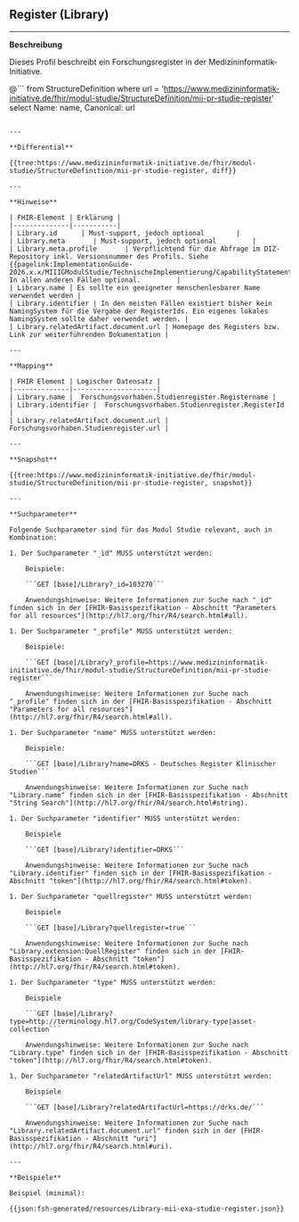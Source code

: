 ## Register (Library)

---

**Beschreibung**

Dieses Profil beschreibt ein Forschungsregister in der Medizininformatik-Initiative.

@```
from StructureDefinition where url = 'https://www.medizininformatik-initiative.de/fhir/modul-studie/StructureDefinition/mii-pr-studie-register' select Name: name, Canonical: url
```

---

**Differential**

{{tree:https://www.medizininformatik-initiative.de/fhir/modul-studie/StructureDefinition/mii-pr-studie-register, diff}}

---

**Hinweise**

| FHIR-Element | Erklärung |
|--------------|-----------|
| Library.id      | Must-support, jedoch optional        |
| Library.meta       | Must-support, jedoch optional         |
| Library.meta.profile       | Verpflichtend für die Abfrage im DIZ-Repository inkl. Versionsnummer des Profils. Siehe {{pagelink:ImplementationGuide-2026.x.x/MIIIGModulStudie/TechnischeImplementierung/CapabilityStatement.md}}. In allen anderen Fällen optional.         |
| Library.name | Es sollte ein geeigneter menschenlesbarer Name verwendet werden |
| Library.identifier | In den meisten Fällen existiert bisher kein NamingSystem für die Vergabe der RegisterIds. Ein eigenes lokales NamingSystem sollte daher verwendet werden. |
| Library.relatedArtifact.document.url | Homepage des Registers bzw. Link zur weiterführenden Dokumentation |

---

**Mapping**

| FHIR Element | Logischer Datensatz |
|--------------|---------------------|
| Library.name |  Forschungsvorhaben.Studienregister.Registername |
| Library.identifier |  Forschungsvorhaben.Studienregister.RegisterId |
| Library.relatedArtifact.document.url |  Forschungsvorhaben.Studienregister.url |

---

**Snapshot**

{{tree:https://www.medizininformatik-initiative.de/fhir/modul-studie/StructureDefinition/mii-pr-studie-register, snapshot}}

---

**Suchparameter**

Folgende Suchparameter sind für das Modul Studie relevant, auch in Kombination:

1. Der Suchparameter "_id" MUSS unterstützt werden:

    Beispiele:

    ```GET [base]/Library?_id=103270```

    Anwendungshinweise: Weitere Informationen zur Suche nach "_id" finden sich in der [FHIR-Basisspezifikation - Abschnitt "Parameters for all resources"](http://hl7.org/fhir/R4/search.html#all).

1. Der Suchparameter "_profile" MUSS unterstützt werden:

    Beispiele:

    ```GET [base]/Library?_profile=https://www.medizininformatik-initiative.de/fhir/modul-studie/StructureDefinition/mii-pr-studie-register```

    Anwendungshinweise: Weitere Informationen zur Suche nach "_profile" finden sich in der [FHIR-Basisspezifikation - Abschnitt "Parameters for all resources"](http://hl7.org/fhir/R4/search.html#all).

1. Der Suchparameter "name" MUSS unterstützt werden:

    Beispiele:

    ```GET [base]/Library?name=DRKS - Deutsches Register Klinischer Studien```

    Anwendungshinweise: Weitere Informationen zur Suche nach "Library.name" finden sich in der [FHIR-Basisspezifikation - Abschnitt "String Search"](http://hl7.org/fhir/R4/search.html#string).

1. Der Suchparameter "identifier" MUSS unterstützt werden:

    Beispiele

    ```GET [base]/Library?identifier=DRKS```

    Anwendungshinweise: Weitere Informationen zur Suche nach "Library.identifier" finden sich in der [FHIR-Basisspezifikation - Abschnitt "token"](http://hl7.org/fhir/R4/search.html#token).

1. Der Suchparameter "quellregister" MUSS unterstützt werden:

    Beispiele

    ```GET [base]/Library?quellregister=true```

    Anwendungshinweise: Weitere Informationen zur Suche nach "Library.extension:QuellRegister" finden sich in der [FHIR-Basisspezifikation - Abschnitt "token"](http://hl7.org/fhir/R4/search.html#token).

1. Der Suchparameter "type" MUSS unterstützt werden:

    Beispiele

    ```GET [base]/Library?type=http://terminology.hl7.org/CodeSystem/library-type|asset-collection```

    Anwendungshinweise: Weitere Informationen zur Suche nach "Library.type" finden sich in der [FHIR-Basisspezifikation - Abschnitt "token"](http://hl7.org/fhir/R4/search.html#token).

1. Der Suchparameter "relatedArtifactUrl" MUSS unterstützt werden:

    Beispiele

    ```GET [base]/Library?relatedArtifactUrl=https://drks.de/```

    Anwendungshinweise: Weitere Informationen zur Suche nach "Library.relatedArtifact.document.url" finden sich in der [FHIR-Basisspezifikation - Abschnitt "uri"](http://hl7.org/fhir/R4/search.html#uri).

---

**Beispiele**

Beispiel (minimal):

{{json:fsh-generated/resources/Library-mii-exa-studie-register.json}}